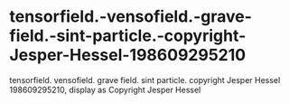 # tensorfield.-vensofield.-grave-field.-sint-particle.-copyright-Jesper-Hessel-198609295210
tensorfield. vensofield. grave field. sint particle. copyright Jesper Hessel 198609295210, display as Copyright Jesper Hessel
